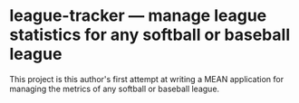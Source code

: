 # league-tracker — manage league statistics for any softball or baseball league

This project is this author's first attempt at writing a MEAN application
for managing the metrics of any softball or baseball league.
